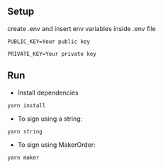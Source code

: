 ## Setup

create .env and insert env variables inside .env file

```PUBLIC_KEY=Your public key```

```PRIVATE_KEY=Your private key```

## Run

- Install dependencies

```yarn install```

- To sign using a string:

```yarn string```

- To sign using MakerOrder: 

```yarn maker```
